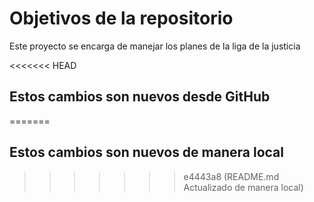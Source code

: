 # Objetivos de la repositorio

Este proyecto se encarga de manejar los planes de la liga de la justicia


<<<<<<< HEAD
## Estos cambios son nuevos desde GitHub
=======
## Estos cambios son nuevos de manera local
>>>>>>> e4443a8 (README.md Actualizado de manera local)
